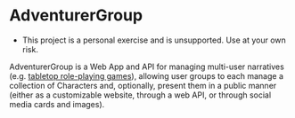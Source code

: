 # AdventurerGroup
* This project is a personal exercise and is unsupported. Use at your own risk.

AdventurerGroup is a Web App and API for managing multi-user narratives (e.g. [tabletop role-playing games](https://en.wikipedia.org/wiki/Tabletop_role-playing_game)), allowing user groups to each manage a collection of Characters and, optionally, present them in a public manner (either as a customizable website, through a web API, or through social media cards and images).
